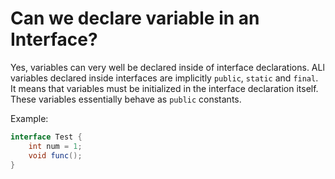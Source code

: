 # Can we declare variable in an Interface?

Yes, variables can very well be declared inside of interface declarations. ALl variables declared inside interfaces are implicitly `public`, `static` and `final`. It means that variables must be initialized in the interface declaration itself. These variables essentially behave as `public` constants.

Example:
```java
interface Test {
    int num = 1;
    void func();
}
```
